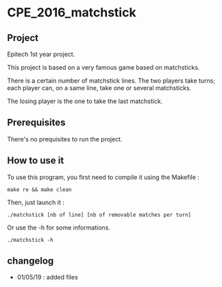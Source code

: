 # CPE\_2016\_matchstick


## Project
Epitech 1st year project.

This project is based on a very famous game based on matchsticks.

There is a certain number of matchstick lines.
The two players take turns; each player can, on a same line, take one or several matchsticks.

The losing player is the one to take the last matchstick.



## Prerequisites
There's no prequisites to run the project.



## How to use it
To use this program, you first need to compile it using the Makefile :
    
    make re && make clean

Then, just launch it :

    ./matchstick [nb of line] [nb of removable matches per turn]

Or use the -h for some informations.
    
    ./matchstick -h



## changelog
* 01/05/19 : added files
